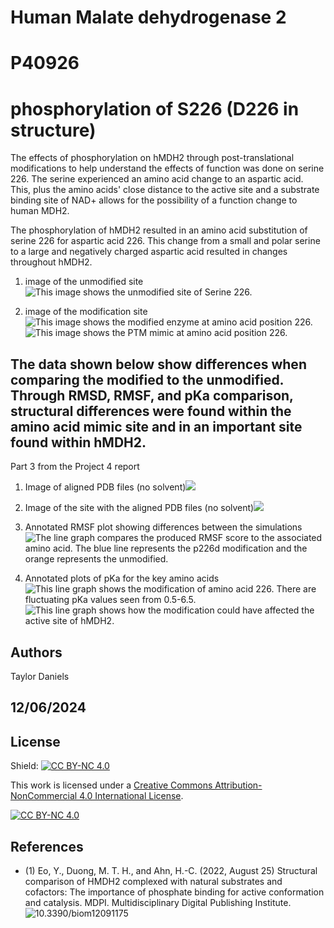 # Human Malate dehydrogenase 2
# P40926
# phosphorylation of S226 (D226 in structure)


The effects of phosphorylation on hMDH2 through post-translational modifications to help understand the effects of function was done on serine 226. The serine experienced an amino acid change to an aspartic acid. This, plus the amino acids' close distance to the active site and a substrate binding site of NAD+ allows for the possibility of a function change to human MDH2.    

The phosphorylation of hMDH2 resulted in an amino acid substitution of serine 226 for aspartic acid 226. This change from a small and polar serine to a large and negatively charged aspartic acid resulted in changes throughout hMDH2.
1. image of the unmodified site
![This image shows the unmodified site of Serine 226.](images/3C073B2F92182D0D.png)

2. image of the modification site
![This image shows the modified enzyme at amino acid position 226.](images/modifiedenzyme.png)
![This image shows the PTM mimic at amino acid position 226.](images/PTMmimic.png)


## The data shown below show differences when comparing the modified to the unmodified. Through RMSD, RMSF, and pKa comparison, structural differences were found within the amino acid mimic site and in an important site found within hMDH2.

Part 3 from the Project 4 report

1. Image of aligned PDB files (no solvent)![](images/aligned.png)


2. Image of the site with the aligned PDB files (no solvent)![](images/site.png)

3. Annotated RMSF plot showing differences between the simulations
![ The line graph compares the produced RMSF score to the associated amino acid. The blue line represents the p226d modification and the orange represents the unmodified.](images/RMSF.jpeg)

4. Annotated plots of pKa for the key amino acids
![This line graph shows the modification of amino acid 226. There are fluctuating pKa values seen from 0.5-6.5.](images/pkamod.jpeg)
![This line graph shows how the modification could have affected the active site of hMDH2.](images/pkaactive.jpeg)



## Authors

Taylor Daniels

## 12/06/2024

## License

Shield: [![CC BY-NC 4.0][cc-by-nc-shield]][cc-by-nc]

This work is licensed under a
[Creative Commons Attribution-NonCommercial 4.0 International License][cc-by-nc].

[![CC BY-NC 4.0][cc-by-nc-image]][cc-by-nc]

[cc-by-nc]: https://creativecommons.org/licenses/by-nc/4.0/
[cc-by-nc-image]: https://licensebuttons.net/l/by-nc/4.0/88x31.png
[cc-by-nc-shield]: https://img.shields.io/badge/License-CC%20BY--NC%204.0-lightgrey.svg


## References


* (1) Eo, Y., Duong, M. T. H., and Ahn, H.-C. (2022, August 25) Structural comparison of HMDH2 complexed with natural substrates and cofactors: The importance of phosphate binding for active conformation and catalysis. MDPI. Multidisciplinary Digital Publishing Institute. ![10.3390/biom12091175](https://doi.org/10.3390/biom12091175)
